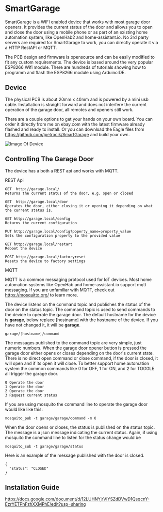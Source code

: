 # SmartGarage

SmartGarage is a WIFI enabled device that works with most garage door openers. It provides the current status of the door and allows you to open and close the door using a mobile phone or as part of an existing home automation system, like OpenHab2 and home-assistant.io.  No 3rd party servers are required for SmartGarage to work, you can directly operate it via a HTTP RestAPI or MQTT.  

The PCB design and firmware is opensource and can be easily modified to fit any custom requirements. The device is based around the very popular ESP8266 Wifi module.  There are hundreds of tutorials showing how to programm and flash the ESP8266 module using ArduinoIDE. 

## Device ##

The physical PCB is about 20mm x 40mm and is powered by a mini usb cable.  Installation is straight forward and does not interfere the current operation of the garage door, all remotes and openers still work.

There are a couple options to get your hands on your own board.  You can order it directly from me on ebay.com with the latest firmware already flashed and ready to install.  Or you can download the Eagle files from https://github.com/jpetrocik/SmartGarage and build your own.

![Image Of Device](http://petrocik.net/~john/SmartGarage.jpg)

## Controlling The Garage Door ##

The device has a both a REST api and works with MQTT.

REST Api

```
GET  http://garage.local/
Returns the current status of the door, e.g. open or closed

GET  http://garage.local/door
Operates the door, either closing it or opening it depending on what the current status is.

GET http://garage.local/config
Returns the current configuration

PUT http://garage.local/config?poperty_name=property_value
Sets the configuration property to the provided value

GET http://garage.local/restart
Reboot the device

POST http://garage.local/factoryreset
Resets the device to factory settings
```

MQTT

MQTT is a common messaging protocol used for IoT devices.  Most home automation systems like OpenHab and home-assistant.io  support mqtt messaging. If you are unfamiliar with MQTT, check out https://mosquitto.org/ to learn more.

The device listens on the command topic and publishes the status of the door on the status topic.  The command topic is used to send commands to the device to operate the garage door. The default hostname for the device is __garage__, below replace [hostname] with the hostname of the device.  If you have not changed it, it will be __garage__. 

```
garage/[hostname]/command
```

The messages published to the command topic are very simple,  just numeric numbers.  When the garage door opener button is pressed the garage door either opens or closes depending on the door's current state.  There is no direct open command or close command, if the door is closed, it will open and if its open it will close.  To better support home automation system the common commands like 0 for OFF, 1 for ON, and 2 for TOGGLE all trigger the garage door.

```
0 Operate the door 
1 Operate the door 
2 Operate the door 
3 Request current status
```

If you are using mosquito the command line to operate the garage door would like like this:

```
mosquito_pub -t garage/garage/command -m 0
```

When the door opens or closes, the status is published on the status topic.  The message is a json message indicating the current status.  Again, if using mosquito the command line to listen for the status change would be

```
mosquito_sub -t garage/garage/status 
```

Here is an example of the message published with the door is closed.

```
{
  "status": "CLOSED"
}
```

## Installation Guide ##

https://docs.google.com/document/d/12LUHNYjrVlYSZdDVwD1QsqcnY-EzrYETPhFzhXXMPhE/edit?usp=sharing

